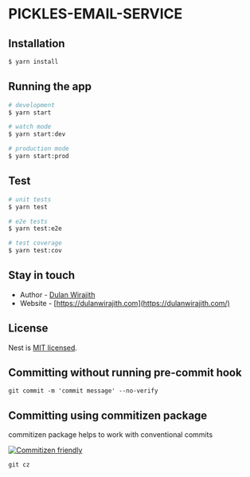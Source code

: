 # PICKLES-EMAIL-SERVICE

## Installation

```bash
$ yarn install
```

## Running the app

```bash
# development
$ yarn start

# watch mode
$ yarn start:dev

# production mode
$ yarn start:prod
```

## Test

```bash
# unit tests
$ yarn test

# e2e tests
$ yarn test:e2e

# test coverage
$ yarn test:cov
```

## Stay in touch

- Author - [Dulan Wirajith](https://www.linkedin.com/in/dulanwirajith/)
- Website - [https://dulanwirajith.com](https://dulanwirajith.com/)

## License

Nest is [MIT licensed](LICENSE).

## Committing without running pre-commit hook
```
git commit -m 'commit message' --no-verify
```

## Committing using commitizen package
commitizen package helps to work with conventional commits

[![Commitizen friendly](https://img.shields.io/badge/commitizen-friendly-brightgreen.svg)](http://commitizen.github.io/cz-cli/)

```
git cz
```
